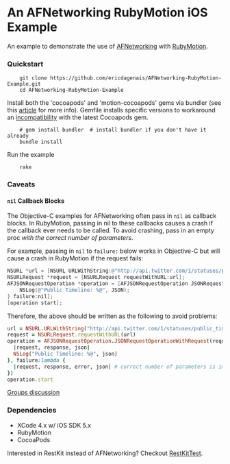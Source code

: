 # An AFNetworking RubyMotion iOS Example

An example to demonstrate the use of [AFNetworking][AF] with [RubyMotion][RM].

### Quickstart

        git clone https://github.com/ericdagenais/AFNetworking-RubyMotion-Example.git
        cd AFNetworking-RubyMotion-Example

Install both the 'cocoapods' and 'motion-cocoapods' gems via bundler (see this [article][CP] for more info). Gemfile installs specific versions to workaround an [incompatibility][BB] with the latest Cocoapods gem.

        # gem install bundler  # install bundler if you don't have it already
        bundle install

Run the example

        rake

### Caveats

#### `nil` Callback Blocks

The Objective-C examples for AFNetworking often pass in `nil` as callback blocks. In RubyMotion, passing in nil to these callbacks causes a crash if the callback ever needs to be called. To avoid crashing, pass in an empty proc *with the correct number of parameters*.

For example, passing in `nil` to `failure:` below works in Objective-C but will cause a crash in RubyMotion if the request fails:

``` objective-c
NSURL *url = [NSURL URLWithString:@"http://api.twitter.com/1/statuses/public_timeline.json"];
NSURLRequest *request = [NSURLRequest requestWithURL:url];
AFJSONRequestOperation *operation = [AFJSONRequestOperation JSONRequestOperationWithRequest:request success:^(NSURLRequest *request, NSHTTPURLResponse *response, id JSON) {
    NSLog(@"Public Timeline: %@", JSON);
} failure:nil];
[operation start];
```

Therefore, the above should be written as the following to avoid problems:

``` ruby
url = NSURL.URLWithString("http://api.twitter.com/1/statuses/public_timeline.json")
request = NSURLRequest.requestWithURL(url)
operation = AFJSONRequestOperation.JSONRequestOperationWithRequest(request, success:lambda {
  |request, response, json|
  NSLog("Public Timeline: %@", json)
}, failure:lambda {
  |request, response, error, json| # correct number of parameters is important
})
operation.start
```

[Groups discussion][GG]

### Dependencies

* XCode 4.x w/ iOS SDK 5.x
* RubyMotion
* CocoaPods

Interested in RestKit instead of AFNetworking? Checkout [RestKitTest][RKT].

[AF]: https://github.com/AFNetworking/AFNetworking
[RM]: http://www.rubymotion.com/
[CP]: http://www.rubymotion.com/developer-center/articles/cocoapods/
[RKT]: https://github.com/rounders/RestKitTest
[GG]: https://groups.google.com/forum/#!topic/rubymotion/rYpwQKyCzRQ
[BB]: https://github.com/HipByte/motion-cocoapods/issues/51
